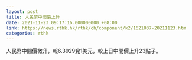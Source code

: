 ```yaml
---
layout: post
title: 人民幣中間價上升
date: 2021-11-23 09:17:16.000000000 +08:00
link: https://news.rthk.hk/rthk/ch/component/k2/1621037-20211123.htm
categories: rthk
---
```


人民幣中間價微升，報6.3929兌1美元，較上日中間價上升23點子。
